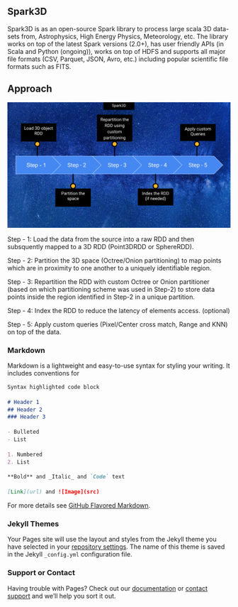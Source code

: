 ## Spark3D

Spark3D is as an open-source Spark library to process large scala 3D data-sets from, Astrophysics, High Energy Physics, Meteorology, etc. The library works on top of the latest Spark versions (2.0+), has user friendly APIs (in Scala and Python (ongoing)), works on top of HDFS and supports all major file formats (CSV, Parquet, JSON, Avro, etc.) including popular scientific file formats such as FITS.

## Approach

![Workflow](/assets/img.png)

Step - 1: 
Load the data from the source into a raw RDD and then subsquently mapped to a 3D RDD (Point3DRDD or SphereRDD).

Step - 2:
Partition the 3D space (Octree/Onion partitioning) to map points which are in proximity to one another to a uniquely identifiable region.

Step - 3:
Repartition the RDD with custom Octree or Onion partitioner (based on which partitioning scheme was used in Step-2) to store data points inside the region identified in Step-2 in a unique partition. 

Step - 4:
Index the RDD to reduce the latency of elements access. (optional)

Step - 5:
Apply custom queries (Pixel/Center cross match, Range and KNN) on top of the data.

### Markdown

Markdown is a lightweight and easy-to-use syntax for styling your writing. It includes conventions for

```markdown
Syntax highlighted code block

# Header 1
## Header 2
### Header 3

- Bulleted
- List

1. Numbered
2. List

**Bold** and _Italic_ and `Code` text

[Link](url) and ![Image](src)
```

For more details see [GitHub Flavored Markdown](https://guides.github.com/features/mastering-markdown/).

### Jekyll Themes

Your Pages site will use the layout and styles from the Jekyll theme you have selected in your [repository settings](https://github.com/mayurdb/mayurdb.github.io/settings). The name of this theme is saved in the Jekyll `_config.yml` configuration file.

### Support or Contact

Having trouble with Pages? Check out our [documentation](https://help.github.com/categories/github-pages-basics/) or [contact support](https://github.com/contact) and we’ll help you sort it out.
